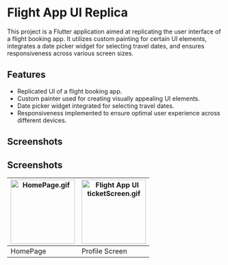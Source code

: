 
<body>

<h1>Flight App UI Replica</h1>

<p>This project is a Flutter application aimed at replicating the user interface of a flight booking app. It utilizes custom painting for certain UI elements, integrates a date picker widget for selecting travel dates, and ensures responsiveness across various screen sizes.</p>

<h2>Features</h2>

<ul>
    <li>Replicated UI of a flight booking app.</li>
    <li>Custom painter used for creating visually appealing UI elements.</li>
    <li>Date picker widget integrated for selecting travel dates.</li>
    <li>Responsiveness implemented to ensure optimal user experience across different devices.</li>
</ul>

<h2>Screenshots</h2>



## Screenshots



| <img src="https://github.com/Tushar-chadha/flightui/blob/main/lib/gifs/Simulator%20Screen%20Recording%20-%20iPhone%2015%20Pro%20Max%20-%202024-04-12%20at%2022.06.11.gif" alt="HomePage.gif" width="150"> | <img src="https://github.com/Tushar-chadha/flightui/raw/main/lib/gifs/Simulator%20Screen%20Recording%20-%20iPhone%2015%20Pro%20Max%20-%202024-04-12%20at%2022.05.08.gif" alt="Flight App UI ticketScreen.gif" width="150"> |
|---|---|
| HomePage | Profile Screen |





